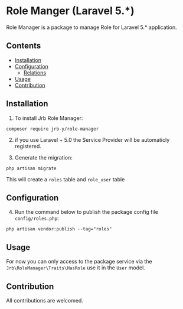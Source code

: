 # Role Manger (Laravel 5.*)

Role Manager is a package to manage Role for Laravel 5.* application.

## Contents
- [Installation](#installation)
- [Configuration](#configuration)
    - [Relations](#relations)
- [Usage](#usage)
- [Contribution](#contribution)


## Installation

1) To install Jrb Role Manager:

```shell
composer require jrb-y/role-manager
```

2) if you use Laravel + 5.0 the Service Provider will be automaticly registered.

3) Generate the migration:
   
```shell
php artisan migrate
```

This will create a `roles` table and `role_user` table

## Configuration
4) Run the command below to publish the package config file `config/roles.php`:

```shell
php artisan vendor:publish --tag="roles"
```

## Usage
For now you can only access to the package service via the `Jrb\RoleManager\Traits\HasRole`
use it in the `User` model.

## Contribution
All contributions are welcomed.